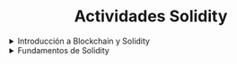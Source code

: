 <h1 align="center">Actividades Solidity</h1>

<details>
<summary>Introducción a Blockchain y Solidity</summary>

   ![actividad-01](assets/actividad-01.png)
</details>

<details>
<summary>Fundamentos de Solidity</summary>

   ![actividad-02](assets/actividad-02.png)
</details>
